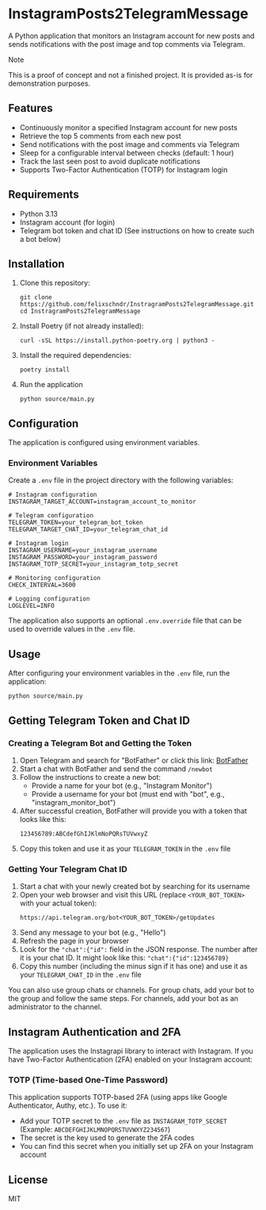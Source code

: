 # InstagramPosts2TelegramMessage

A Python application that monitors an Instagram account for new posts and sends notifications with the post image and top comments via Telegram.

> [!NOTE]  
> This is a proof of concept and not a finished project. It is provided as-is for demonstration purposes.

## Features

- Continuously monitor a specified Instagram account for new posts
- Retrieve the top 5 comments from each new post
- Send notifications with the post image and comments via Telegram
- Sleep for a configurable interval between checks (default: 1 hour)
- Track the last seen post to avoid duplicate notifications
- Supports Two-Factor Authentication (TOTP) for Instagram login

## Requirements

- Python 3.13
- Instagram account (for login)
- Telegram bot token and chat ID (See instructions on how to create such a bot below)

## Installation

1. Clone this repository:
   ```
   git clone https://github.com/felixschndr/InstragramPosts2TelegramMessage.git
   cd InstragramPosts2TelegramMessage
   ```

2. Install Poetry (if not already installed):
   ```
   curl -sSL https://install.python-poetry.org | python3 -
   ```

3. Install the required dependencies:
   ```
   poetry install
   ```

4. Run the application
   ```
   python source/main.py
   ```

## Configuration

The application is configured using environment variables.

### Environment Variables

Create a `.env` file in the project directory with the following variables:

```
# Instagram configuration
INSTAGRAM_TARGET_ACCOUNT=instagram_account_to_monitor

# Telegram configuration
TELEGRAM_TOKEN=your_telegram_bot_token
TELEGRAM_TARGET_CHAT_ID=your_telegram_chat_id

# Instagram login
INSTAGRAM_USERNAME=your_instagram_username
INSTAGRAM_PASSWORD=your_instagram_password
INSTAGRAM_TOTP_SECRET=your_instagram_totp_secret

# Monitoring configuration
CHECK_INTERVAL=3600

# Logging configuration
LOGLEVEL=INFO
```


The application also supports an optional `.env.override` file that can be used to override values in the `.env` file.

## Usage

After configuring your environment variables in the `.env` file, run the application:

```
python source/main.py
```

## Getting Telegram Token and Chat ID

### Creating a Telegram Bot and Getting the Token

1. Open Telegram and search for "BotFather" or click this link: [BotFather](https://t.me/botfather)
2. Start a chat with BotFather and send the command `/newbot`
3. Follow the instructions to create a new bot:
   - Provide a name for your bot (e.g., "Instagram Monitor")
   - Provide a username for your bot (must end with "bot", e.g., "instagram_monitor_bot")
4. After successful creation, BotFather will provide you with a token that looks like this:
   ```
   123456789:ABCdefGhIJKlmNoPQRsTUVwxyZ
   ```
5. Copy this token and use it as your `TELEGRAM_TOKEN` in the `.env` file

### Getting Your Telegram Chat ID

1. Start a chat with your newly created bot by searching for its username
2. Open your web browser and visit this URL (replace `<YOUR_BOT_TOKEN>` with your actual token):
   ```
   https://api.telegram.org/bot<YOUR_BOT_TOKEN>/getUpdates
   ```
3. Send any message to your bot (e.g., "Hello")
4. Refresh the page in your browser
5. Look for the `"chat":{"id":` field in the JSON response. The number after it is your chat ID.
   It might look like this: `"chat":{"id":123456789}`
6. Copy this number (including the minus sign if it has one) and use it as your `TELEGRAM_CHAT_ID` in the `.env` file

You can also use group chats or channels. For group chats, add your bot to the group and follow the same steps.
For channels, add your bot as an administrator to the channel.

## Instagram Authentication and 2FA

The application uses the Instagrapi library to interact with Instagram. If you have Two-Factor Authentication (2FA) enabled on your Instagram account:

### TOTP (Time-based One-Time Password)

This application supports TOTP-based 2FA (using apps like Google Authenticator, Authy, etc.). To use it:

- Add your TOTP secret to the `.env` file as `INSTAGRAM_TOTP_SECRET` (Example: `ABCDEFGHIJKLMNOPQRSTUVWXYZ234567`)
- The secret is the key used to generate the 2FA codes
- You can find this secret when you initially set up 2FA on your Instagram account

## License

MIT
